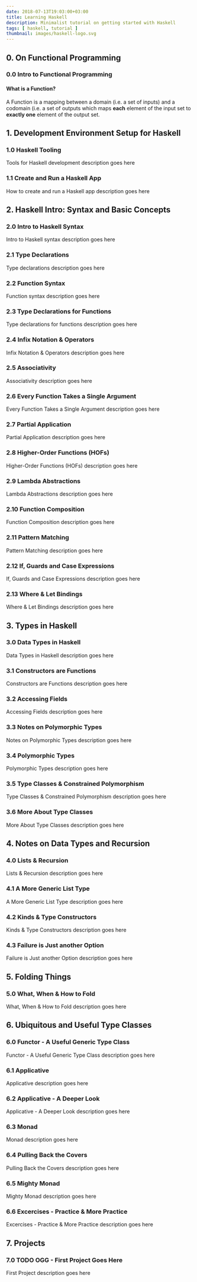 ```yaml
---
date: 2018-07-13T19:03:00+03:00
title: Learning Haskell
description: Minimalist tutorial on getting started with Haskell
tags: [ haskell, tutorial ]
thumbnail: images/haskell-logo.svg
---
```


## 0. On Functional Programming

### 0.0 Intro to Functional Programming

#### What is a Function?

A Function is a mapping between a domain (i.e. a set of inputs) and a codomain (i.e. a set of outputs which maps **each** element of the input set to **exactly one** element of the output set.

## 1. Development Environment Setup for Haskell

### 1.0 Haskell Tooling

Tools for Haskell development description goes here

### 1.1 Create and Run a Haskell App

How to create and run a Haskell app description goes here

## 2. Haskell Intro: Syntax and Basic Concepts

### 2.0 Intro to Haskell Syntax

Intro to Haskell syntax description goes here

### 2.1 Type Declarations

Type declarations description goes here

### 2.2 Function Syntax

Function syntax description goes here

### 2.3 Type Declarations for Functions

Type declarations for functions description goes here

### 2.4 Infix Notation & Operators

Infix Notation & Operators description goes here

### 2.5 Associativity

Associativity description goes here

### 2.6 Every Function Takes a Single Argument

Every Function Takes a Single Argument description goes here

### 2.7 Partial Application

Partial Application description goes here

### 2.8 Higher-Order Functions (HOFs)

Higher-Order Functions (HOFs) description goes here

### 2.9 Lambda Abstractions

Lambda Abstractions description goes here

### 2.10 Function Composition

Function Composition description goes here

### 2.11 Pattern Matching

Pattern Matching description goes here

### 2.12 If, Guards and Case Expressions

If, Guards and Case Expressions description goes here

### 2.13 Where & Let Bindings

Where & Let Bindings description goes here

## 3. Types in Haskell

### 3.0 Data Types in Haskell

Data Types in Haskell description goes here

### 3.1 Constructors are Functions

Constructors are Functions description goes here

### 3.2 Accessing Fields

Accessing Fields description goes here

### 3.3 Notes on Polymorphic Types

Notes on Polymorphic Types description goes here

### 3.4 Polymorphic Types

Polymorphic Types description goes here

### 3.5 Type Classes & Constrained Polymorphism

Type Classes & Constrained Polymorphism description goes here

### 3.6 More About Type Classes

More About Type Classes description goes here

## 4. Notes on Data Types and Recursion

### 4.0 Lists & Recursion

Lists & Recursion description goes here

### 4.1 A More Generic List Type

A More Generic List Type description goes here

### 4.2 Kinds & Type Constructors

Kinds & Type Constructors description goes here

### 4.3 Failure is Just another Option

Failure is Just another Option description goes here

## 5. Folding Things

### 5.0 What, When & How to Fold

What, When & How to Fold description goes here

## 6. Ubiquitous and Useful Type Classes

### 6.0 Functor - A Useful Generic Type Class

Functor - A Useful Generic Type Class description goes here

### 6.1 Applicative

Applicative description goes here

### 6.2 Applicative - A Deeper Look

Applicative - A Deeper Look description goes here

### 6.3 Monad

Monad description goes here

### 6.4 Pulling Back the Covers

Pulling Back the Covers description goes here

### 6.5 Mighty Monad

Mighty Monad description goes here

### 6.6 Excercises - Practice & More Practice

Excercises - Practice & More Practice description goes here

## 7. Projects

### 7.0 TODO OGG - First Project Goes Here

First Project description goes here